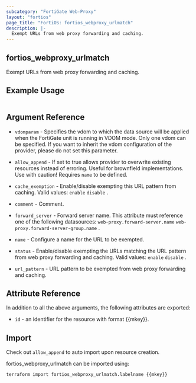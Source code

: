 ```yaml
---
subcategory: "FortiGate Web-Proxy"
layout: "fortios"
page_title: "FortiOS: fortios_webproxy_urlmatch"
description: |-
  Exempt URLs from web proxy forwarding and caching.
---
```


## fortios_webproxy_urlmatch
Exempt URLs from web proxy forwarding and caching.

## Example Usage

```hcl

```

## Argument Reference
* `vdomparam` - Specifies the vdom to which the data source will be applied when the FortiGate unit is running in VDOM mode. Only one vdom can be specified. If you want to inherit the vdom configuration of the provider, please do not set this parameter.
* `allow_append` - If set to true allows provider to overwrite existing resources instead of erroring. Useful for brownfield implementations. Use with caution! Requires `name` to be defined.

* `cache_exemption` - Enable/disable exempting this URL pattern from caching. Valid values: `enable` `disable` .
* `comment` - Comment.
* `forward_server` - Forward server name. This attribute must reference one of the following datasources: `web-proxy.forward-server.name` `web-proxy.forward-server-group.name` .
* `name` - Configure a name for the URL to be exempted.
* `status` - Enable/disable exempting the URLs matching the URL pattern from web proxy forwarding and caching. Valid values: `enable` `disable` .
* `url_pattern` - URL pattern to be exempted from web proxy forwarding and caching.

## Attribute Reference

In addition to all the above arguments, the following attributes are exported:
* `id` - an identifier for the resource with format {{mkey}}.

## Import

Check out `allow_append` to auto import upon resource creation.

fortios_webproxy_urlmatch can be imported using:
```sh
terraform import fortios_webproxy_urlmatch.labelname {{mkey}}
```
